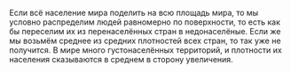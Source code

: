 Если всё население мира поделить на всю площадь мира, то мы условно распределим людей равномерно по поверхности, то есть как бы переселим их из перенаселённых стран в недонаселёные. Если же мы возьмём среднее из средних плотностей всех стран, то так уже не получится. В мире много густонаселённых территорий, и плотности их населения сказываются в среднем в сторону увеличения. 
